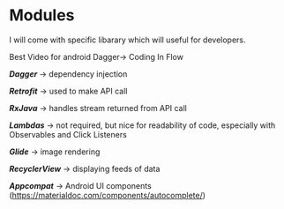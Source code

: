 # Modules
 
 
I will come with specific libarary which will useful for developers.

Best Video for android Dagger-> Coding In Flow

***Dagger*** → dependency injection

***Retrofit*** → used to make API call

***RxJava*** → handles stream returned from API call

***Lambdas*** → not required, but nice for readability of code, especially with Observables and Click Listeners

***Glide*** → image rendering

***RecyclerView*** → displaying feeds of data

***Appcompat*** → Android UI components (https://materialdoc.com/components/autocomplete/)


